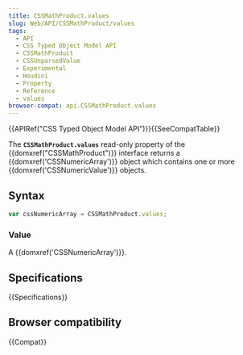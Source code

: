 ```yaml
---
title: CSSMathProduct.values
slug: Web/API/CSSMathProduct/values
tags:
  - API
  - CSS Typed Object Model API
  - CSSMathProduct
  - CSSUnparsedValue
  - Experimental
  - Houdini
  - Property
  - Reference
  - values
browser-compat: api.CSSMathProduct.values
---
```

{{APIRef("CSS Typed Object Model API")}}{{SeeCompatTable}}

The **`CSSMathProduct.values`** read-only
property of the {{domxref("CSSMathProduct")}} interface returns a
{{domxref('CSSNumericArray')}} object which contains one or more
{{domxref('CSSNumericValue')}} objects.

## Syntax

```js
var cssNumericArray = CSSMathProduct.values;
```

### Value

A {{domxref('CSSNumericArray')}}.

## Specifications

{{Specifications}}

## Browser compatibility

{{Compat}}
